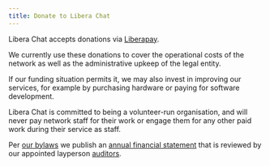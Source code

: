 ```yaml
---
title: Donate to Libera Chat
---
```


Libera Chat accepts donations via
[Liberapay](https://liberapay.com/liberachat/donate).

We currently use these donations to cover the operational costs of the network
as well as the administrative upkeep of the legal entity.

If our funding situation permits it, we may also invest in improving our
services, for example by purchasing hardware or paying for software
development.

Libera Chat is committed to being a volunteer-run organisation, and will never
pay network staff for their work or engage them for any other paid work during
their service as staff.

Per [our bylaws](/bylaws) we publish an
[annual financial statement](/annual-reports/) that is reviewed by our
appointed layperson [auditors](/about).
